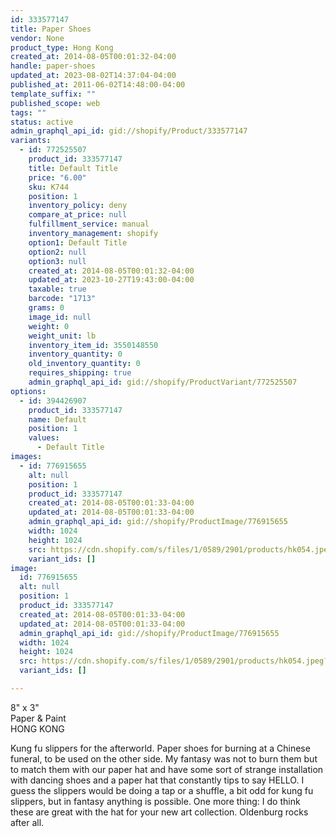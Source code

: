 ```yaml
---
id: 333577147
title: Paper Shoes
vendor: None
product_type: Hong Kong
created_at: 2014-08-05T00:01:32-04:00
handle: paper-shoes
updated_at: 2023-08-02T14:37:04-04:00
published_at: 2011-06-02T14:48:00-04:00
template_suffix: ""
published_scope: web
tags: ""
status: active
admin_graphql_api_id: gid://shopify/Product/333577147
variants:
  - id: 772525507
    product_id: 333577147
    title: Default Title
    price: "6.00"
    sku: K744
    position: 1
    inventory_policy: deny
    compare_at_price: null
    fulfillment_service: manual
    inventory_management: shopify
    option1: Default Title
    option2: null
    option3: null
    created_at: 2014-08-05T00:01:32-04:00
    updated_at: 2023-10-27T19:43:00-04:00
    taxable: true
    barcode: "1713"
    grams: 0
    image_id: null
    weight: 0
    weight_unit: lb
    inventory_item_id: 3550148550
    inventory_quantity: 0
    old_inventory_quantity: 0
    requires_shipping: true
    admin_graphql_api_id: gid://shopify/ProductVariant/772525507
options:
  - id: 394426907
    product_id: 333577147
    name: Default
    position: 1
    values:
      - Default Title
images:
  - id: 776915655
    alt: null
    position: 1
    product_id: 333577147
    created_at: 2014-08-05T00:01:33-04:00
    updated_at: 2014-08-05T00:01:33-04:00
    admin_graphql_api_id: gid://shopify/ProductImage/776915655
    width: 1024
    height: 1024
    src: https://cdn.shopify.com/s/files/1/0589/2901/products/hk054.jpeg?v=1407211293
    variant_ids: []
image:
  id: 776915655
  alt: null
  position: 1
  product_id: 333577147
  created_at: 2014-08-05T00:01:33-04:00
  updated_at: 2014-08-05T00:01:33-04:00
  admin_graphql_api_id: gid://shopify/ProductImage/776915655
  width: 1024
  height: 1024
  src: https://cdn.shopify.com/s/files/1/0589/2901/products/hk054.jpeg?v=1407211293
  variant_ids: []

---
```


8" x 3"  
Paper & Paint  
HONG KONG 

Kung fu slippers for the afterworld. Paper shoes for burning at a Chinese funeral, to be used on the other side. My fantasy was not to burn them but to match them with our paper hat and have some sort of strange installation with dancing shoes and a paper hat that constantly tips to say HELLO. I guess the slippers would be doing a tap or a shuffle, a bit odd for kung fu slippers, but in fantasy anything is possible. One more thing: I do think these are great with the hat for your new art collection. Oldenburg rocks after all.